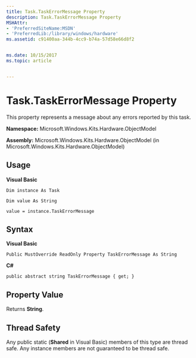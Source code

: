```yaml
---
title: Task.TaskErrorMessage Property
description: Task.TaskErrorMessage Property
MSHAttr:
- 'PreferredSiteName:MSDN'
- 'PreferredLib:/library/windows/hardware'
ms.assetid: c91400aa-344b-4cc9-b74a-57d58e66d8f2


ms.date: 10/15/2017
ms.topic: article


---
```


# Task.TaskErrorMessage Property


This property represents a message about any errors reported by this task.

**Namespace:** Microsoft.Windows.Kits.Hardware.ObjectModel

**Assembly:** Microsoft.Windows.Kits.Hardware.ObjectModel (in Microsoft.Windows.Kits.Hardware.ObjectModel)

## <span id="Usage"></span><span id="usage"></span><span id="USAGE"></span>Usage


**Visual Basic**

`Dim instance As Task`

`Dim value As String`

`value = instance.TaskErrorMessage`

## <span id="Syntax"></span><span id="syntax"></span><span id="SYNTAX"></span>Syntax


**Visual Basic**

`Public MustOverride ReadOnly Property TaskErrorMessage As String`

**C#**

`public abstract string TaskErrorMessage { get; }`

## <span id="Property_Value"></span><span id="property_value"></span><span id="PROPERTY_VALUE"></span>Property Value


Returns **String**.

## <span id="Thread_Safety"></span><span id="thread_safety"></span><span id="THREAD_SAFETY"></span>Thread Safety


Any public static (**Shared** in Visual Basic) members of this type are thread safe. Any instance members are not guaranteed to be thread safe.

 

 






